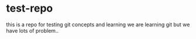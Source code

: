# test-repo
this is a repo for testing git concepts and learning
we are learning git but we have lots of problem..
